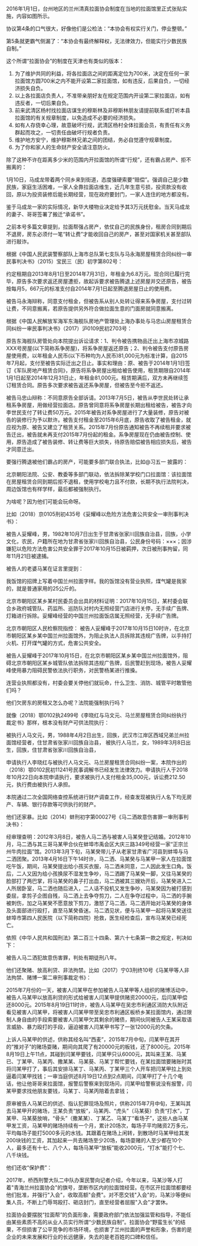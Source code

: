 2016年1月1日，台州地区的兰州清真拉面协会制度在当地的拉面馆里正式张贴实施，内容如图所示。

协议第4条的口气很大，好像他们是公检法：“本协会有权实行关门，停业整顿。”

第5条就更霸气侧漏了：“本协会有最终解释权，无法律效力，但能实行少数民族自制。”

这个所谓“拉面协会”的制度在天津也有类似的版本：

1.	为了维护共同的利益，将各拉面店之间的距离定位为700米，决定在任何一家拉面馆方圆700米之内不能开设第二家拉面馆，如有违反，后果自负，一切经济损失自负。
2.	以上各拉面店负责人，不准带亲朋好友在规定范围内开设第二家拉面店，如有违反者，一切后果自负。
3.	前来武清区杨村找拉面店谋生的穆斯林及非穆斯林朋友请提前联系或打听本县拉面馆的有关规章制度，以免造成不必要的经济损失。
4.	如有人存侥幸心理，故意破坏行规，武清区杨村全体拉面会员，有责任有义务群起而攻之，一切责任由破坏行规者负责。
5.	维护地方安宁，维护穆斯林兄弟之间的团结，务必自觉遵守规章制度。
6.	为了你和家人的生命财产安全请注意防火。

除了这种不许在距离多少米的范围内开拉面馆的所谓“行规”，还有霸占房产、拒不搬离的：

1月10日，马成龙带着两个同乡来到街道，态度强硬索要“赔偿”。强调自己是少数民族，家庭生活困难，一家人全靠拉面店维生，近几年生意亏损，投资款没有收回，原以为投资装修后能长期经营，现在政府要封门，一家人连住的地方都没有。

鉴于马成龙一家的实际情况，新华大楼物业决定给予其3万元抚慰金。当天马成龙的妻子、哥哥签署了搬迁“承诺书”。

之前本号多篇文章提到，拉面帮强占房产，依仗自己的民族身份，租房合同到期后不退房，房东必须付一笔“转让费”才能收回自己的房产，甚至对国家机关甚至部队进行敲诈。

根据《中国人民武装警察部队上海市总队第七支队与马永海房屋租赁合同纠纷一审民事判决书》（2015）宝民三（民）初字第802号：

约定租期自2013年8月1日至2014年7月31日，年租金为6.8万元。现合同已履行完毕，原告多次要求返还房屋遭拒，故起诉要求被告腾退上述房屋并交还原告，被告按每月5，667元的标准支付自2014年7月1日起至腾退房屋日止的使用费。

被告马永海辩称，同意支付租金，但被告系从别人处转让得来系争房屋，支付过转让费，不同意搬离，若原告提供另外符合做拉面生意的门面房就同意搬离。

根据《中国人民解放军海军东海舰队房地产管理处上海办事处与马忠山房屋租赁合同纠纷一审民事判决书》（2017）沪0109民初2703号：

原告东海舰队房管处向本院提出诉讼请求：1、判令被告携物品迁出上海市凉城路XXX号房屋(以下简称系争房屋)，将系争房屋返还原告；2、判令被告支付原告房屋使用费，以年租金人民币(以下币种均为人民币)81,000元为标准计算，自2015年7月起，支付至被告实际迁出之日止。事实和理由：原、被告于2014年1月1日签订《军队房地产租赁合同》，原告将系争房屋出租给被告使用，租赁期限自2014年1月1日起至2014年12月31日止，年租金81,000元。租赁期满后，双方未再继续签订租赁合同。原告多次要求被告返还系争房屋，但被告至今拒不返还。

被告马忠山辩称：不同意原告全部诉请。2013年7月5日，被告从李世民处转让承租系争房屋，用做经营拉面店。原告曾同意将系争房屋长期出租给被告，被告才向李世民支付了转让费50万元。2015年被告对系争房屋进行了大量装修，原告对被告的装修行为予以默许。被告支付租金至2015年6月底，原告收取了被告租金，就应视为原、被告又建立了租赁关系。2015年7月份原告通知被告不再续租并要求被告迁出，被告就未再支付2015年7月份起的租金。系争房屋现在仍由被告控制、使用，原告造成了被告装修、转让费等巨大损失，待原告赔偿被告相应损失后，被告才同意迁出。

要强行腾退被他们霸占的房产，可能要多部门联合执法，比如@习五一 披露的：

北京朝阳法院、公安、教委等多部门联动，依法拆除某学校门口拉面馆：该拉面馆在房屋租赁合同到期后拒不退租，使用学校电力且不付款，长期不执行法院判决，周边饭馆也有样学样，最后都被强制执行。

为啥呢？因为他们可能会玩命呀。

比如（2018）京0105刑初435号《妥耀峰以危险方法危害公共安全一审刑事判决书》：

被告人妥耀峰，男，1982年10月7日出生于甘肃省张家川回族自治县，回族，小学文化，农民，户籍所在地为甘肃省张家川回族自治县，公民身份号码：×××；因涉嫌犯以危险方法危害公共安全罪于2017年10月15日被羁押，次日被刑事拘留，同年11月21日被逮捕。

被告人的老婆马某在证言里提到：

我饭馆的招牌上写着中国兰州拉面字样。我的饭馆没有营业执照，煤气罐是我家的，就是普通家用的25公斤的。

北京市朝阳区某乡某村民委员会出具的材料证明：2017年10月15日，某村委会联合乡政府城管队、药监所、巡防队对村内无照经营门店进行关停，无手续广告牌、灯箱进行拆除。妥耀峰经营的中国兰州拉面饭店属无照经营，无手续广告牌。

北京市朝阳区人民检察院指控：
被告人妥耀峰于2017年10月15日10时许，在北京市朝阳区某乡某中国兰州拉面馆外，为阻止执法人员拆除其违规广告牌，以手持打火机、打开煤气罐的方式，危害公共安全。

被告人妥耀峰于2017年10月15日，在北京市朝阳区某乡某中国兰州拉面馆外，阻碍北京市朝阳区某乡城管队依法拆除其违规广告牌，后民警赶到现场，被告人妥耀峰使用暴力阻碍民警依法执行职务，对民警杨某进行推搡。

连营业执照都没有，村委会要关停他们就玩命，什么卫生、消防、城管平时敢管他们吗？

他们欠房东的房租又怎么办呢？法院能强制执行吗？

就像（2018）鄂0102执2499号《李晓红与马文元、马兰房屋租赁合同纠纷执行裁定书》那样，根本没有财产可供法院执行：

被执行人马文元，男，1988年4月2日出生，回族，武汉市江岸区西域兄弟兰州拉面馆经营者，住甘肃省张家川回族自治县，
被执行人马兰，女，1989年3月8日出生，回族，住甘肃省张家川回族自治县，

申请执行人李晓红与被执行人马文元、马兰房屋租赁合同纠纷一案，本院作出的（2018）鄂0102民初11241号民事调解书已经发生法律效力。申请执行人于2018年10月22日向本院申请执行，要求被执行人支付租金35,000元，诉讼费212.50元，执行费由被执行人承担。

本院通过二次全国网络查控系统进行财产调查工作，经查发现被执行人名下均无房产、车辆、银行存款等可供执行的财产。

他们还家暴。比如（2014）蚌刑初字第00027号《马二洒故意伤害罪一审刑事判决书》：

经审理查明：2012年3月8日，被告人马二洒与被害人马某癸登记结婚。2012年10月，马二洒与其三哥马某甲合伙在蚌埠市禹会区大庆三路349号经营一家“正宗兰州牛肉拉面”馆。2013年3月下旬，马某癸带儿子从老家甘肃省广河县到蚌埠与马二洒团聚。2013年4月16日下午14时许，马二洒、马某癸与马某甲一家人在拉面馆吃午饭，期间，马某癸提出给小孩买衣服，马二洒未同意，二人因此发生口角。饭后，二人又因为给小孩换尿不湿发生争吵，马二洒踢了马某癸一脚，又往马某癸的脸部打了两巴掌，将马某癸的鼻子打出血，马二洒被其三嫂劝开后，马某癸进入二人所居卧室，马二洒也随后进入，二人话不投机又发生争吵，马某癸因为被打感到委屈，拿剪子企图自残，马二洒上去争夺剪刀，二人在争夺过程中，马二洒的手腕被刺伤，加之马某癸不愿意放下剪刀，激怒了马二洒，马二洒开始对马某癸的身体及头面部进行殴打，直至马某癸昏迷。马二洒见状，便与马某甲一起将马某癸送往蚌埠市第四人民医院（以下简称四院）抢救，医生经检查后，宣布马某癸已经死亡。

依照《中华人民共和国刑法》第二百三十四条、第六十七条第一款之规定，判决如下：

被告人马二洒犯故意伤害罪，判处有期徒刑八年。

他们还聚赌、放高利贷、非法拘禁。比如（2017）宁03刑终10号《马某甲等人非法拘禁、赌博一案二审刑事裁定书》：

2015年7月份的一天，被害人闫某甲在参加被告人马某甲等人组织的赌博活动中，被告人马某甲以放高利贷的形式给被害人闫某甲提供赌资20000元，后闫某甲偿还8000元。2015年8月19日11时许，被告人马某甲在吴忠市利通区消防大队附近看见被害人闫某甲，将被害人闫某甲带至吴忠市利通区板桥乡某拉面馆内，通过限制人身自由的手段索要被害人闫某甲欠其剩余的赌债，期间伙同被告人王某采取语言威胁、暴力殴打的手段，逼迫被害人闫某甲书写了一张12000元的欠条。

上诉人马某甲的供述，供称其经名叫“西麦”，2015年7月中旬，闫某甲在其开的“推对子”的赌场耍赌，期间向其爬了有20000元的板钱，还了8000元。2015年8月19日上午11点，其碰到闫某甲要钱，闫某甲只认6000元，其叫来王某、马某已、丁某甲、马某丙、撒某某、马某葵、马某丁帮忙要钱，在某拉面馆要赌账时其将闫某甲打了，事后其安排马某丁、马某丙、丁某甲三个人开车把闫某甲拉上到处逼着闫某甲找钱；一审当庭供述8月19日12点到2点期间，闫某甲打了十几个电话，他让他哥哥来拉面馆，报警后警察来到现场问，闫某甲给警察说没有报警，闫某甲要求找他朋友要钱，马某丁、马某丙陪着去拿钱；

原审被告人马某已的供述、指认犯罪现场及照片，供称2015年7月中旬，王某叫其去马某甲开的赌场，王某负责“放板”，马某丙、“虎头”（马某葵）负责“打水”，丁某甲、马某葵放哨，“骨头”（撒某某）、丁某乙、马某丁“看场子”，这些人由马某甲发工资，马某甲的赌场持续有一个月，累计20场次，每场子平均赌资2万多元，平均每场子能打5000多元的水钱。其跟着在赌场上闲转，到散场时马某甲给其发200块钱的工资，其加起来一共去赌场至少20场，每场耍赌的人至少都在10个人，最多还有十七、八个人，每场马某甲“放板”能收2000元，“打水”能打个七、八千块钱。

他们还收“保护费”：

2017年，桥西刑警大队二中队办案民警向记者介绍，今年以来，马某沙等人打着"青海兰州拉面协会"的旗号，垄断市区内的拉面馆经营。在市区开拉面馆都要经他们批准，并强行"入会"，收取高额"会费"。对不愿交钱"入会"的，马某沙等便纠集人员，不断上门辱骂殴打、砸店封门，直至经营者屈服"入会"才罢休。

拉面协会要摆脱“拉面帮”的负面形象，需要政府部门依法加强监管和指导，不能任由某些素质不高的从业人员实行所谓“少数民族自制”。拉面协会“野蛮生长”的结果，不但损害了公平竞争的市场环境，也损害了兰州拉面的声誉和形象，伤害的是企业的未来发展和行业的长远健康，失去的是老百姓的口碑和信任。
